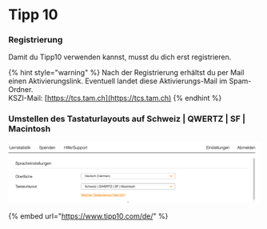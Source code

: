 # Tipp 10

### Registrierung

Damit du Tipp10 verwenden kannst, musst du dich erst registrieren.

{% hint style="warning" %}
Nach der Registrierung erhältst du per Mail einen Aktivierungslink. Eventuell landet diese Aktivierungs-Mail im Spam-Ordner.  
KSZI-Mail: [https://tcs.tam.ch](https://tcs.tam.ch)
{% endhint %}

### Umstellen des Tastaturlayouts auf Schweiz \| QWERTZ \| SF \| Macintosh

![](../.gitbook/assets/bildschirmfoto-2021-01-20-um-08.48.33.png)

{% embed url="https://www.tipp10.com/de/" %}




